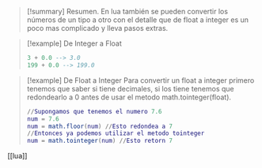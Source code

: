 >[!summary] Resumen.
>En lua también se pueden convertir los números de un tipo a otro con el detalle que de float a integer es un poco mas complicado y lleva pasos extras.

>[!example] De Integer a Float
>``` Lua
>3 + 0.0 --> 3.0
>199 + 0.0 --> 199.0 
>```

>[!example] De Float a Integer
>Para convertir un float a integer primero tenemos que saber si tiene decimales, si los tiene tenemos que redondearlo a 0 antes de usar el metodo math.tointeger(float).
>``` Lua
>//Supongamos que tenemos el numero 7.6
>num = 7.6
>num = math.floor(num) //Esto redondea a 7
>//Entonces ya podemos utilizar el metodo tointeger
>num = math.tointeger(num) //Esto retorn 7
>```

[[lua]]